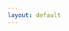 ```yaml
---
layout: default
---
```


<table style="border-collapse: collapse; width: 100%; height: 18px; border-style: hidden;" border="1">
<tbody>
<tr style="height: 18px; cborder-style: hidden;">
<td style="width: 66%; height: 18px; border-style: hidden;">


* <a href = "pages/about_me.md" > 📲  About Me </a>

* <a href = "pages/projects.md" > 💪 Projects </a>

* <a href = "pages/certs.md" > 🧾  Certications </a>

* <a href = "pages/articles.md" > 📚  Articles & Write-Ups </a>


</td>

<td style="width: 34%; height: 18px; border-style: hidden;">
    <script src="https://tryhackme.com/badge/249244"></script>
    <a href="https://app.hackthebox.com/profile/374134" target = "_blank" style = "text-decoration: none;"> <script src="https://www.hackthebox.com/badge/374134"></script> </a>

</td>
</tr>
</tbody>
</table>

